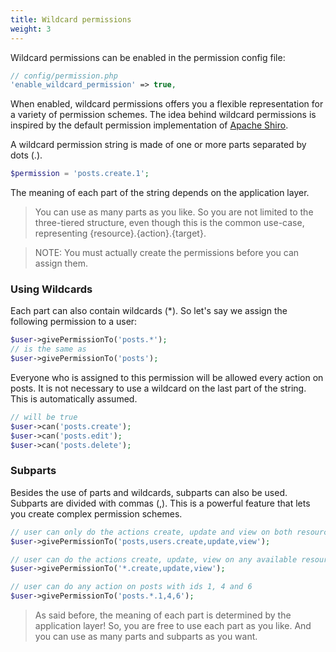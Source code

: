 ```yaml
---
title: Wildcard permissions
weight: 3
---
```


Wildcard permissions can be enabled in the permission config file:

```php
// config/permission.php
'enable_wildcard_permission' => true,
```

When enabled, wildcard permissions offers you a flexible representation for a variety of permission schemes. The idea
 behind wildcard permissions is inspired by the default permission implementation of 
 [Apache Shiro](https://shiro.apache.org/permissions.html).

A wildcard permission string is made of one or more parts separated by dots (.).

```php
$permission = 'posts.create.1';
```

The meaning of each part of the string depends on the application layer. 

> You can use as many parts as you like. So you are not limited to the three-tiered structure, even though 
this is the common use-case, representing {resource}.{action}.{target}.

> NOTE: You must actually create the permissions before you can assign them.

### Using Wildcards

Each part can also contain wildcards (*). So let's say we assign the following permission to a user:

```php
$user->givePermissionTo('posts.*');
// is the same as
$user->givePermissionTo('posts');
```

Everyone who is assigned to this permission will be allowed every action on posts. It is not necessary to use a 
wildcard on the last part of the string. This is automatically assumed.

```php
// will be true
$user->can('posts.create');
$user->can('posts.edit');
$user->can('posts.delete');
``` 

### Subparts

Besides the use of parts and wildcards, subparts can also be used. Subparts are divided with commas (,). This is a 
powerful feature that lets you create complex permission schemes.

```php
// user can only do the actions create, update and view on both resources posts and users
$user->givePermissionTo('posts,users.create,update,view');

// user can do the actions create, update, view on any available resource
$user->givePermissionTo('*.create,update,view');

// user can do any action on posts with ids 1, 4 and 6 
$user->givePermissionTo('posts.*.1,4,6');
```

> As said before, the meaning of each part is determined by the application layer! So, you are free to use each part as you like. And you can use as many parts and subparts as you want.
